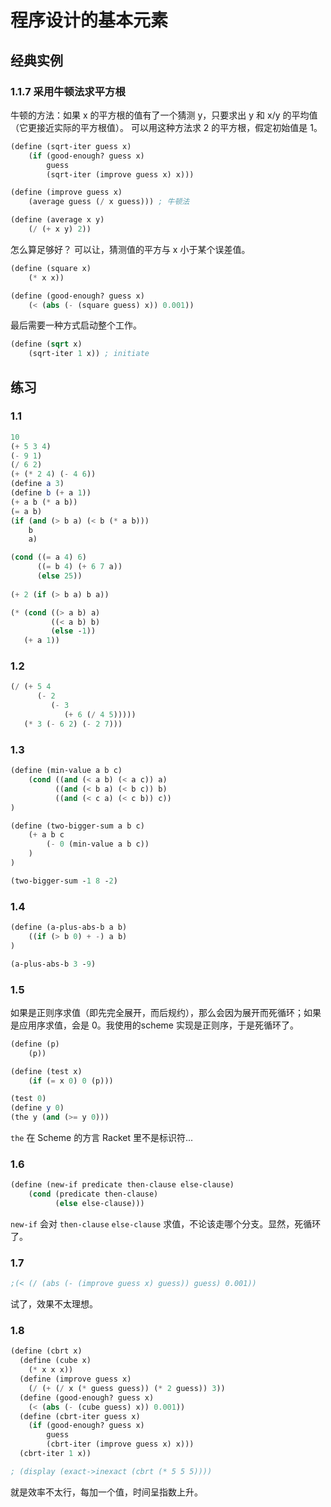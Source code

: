 # 程序设计的基本元素


## 经典实例

### 1.1.7 采用牛顿法求平方根

牛顿的方法：如果 x 的平方根的值有了一个猜测 y，只要求出 y 和 x/y 的平均值（它更接近实际的平方根值）。
可以用这种方法求 2 的平方根，假定初始值是 1。


```scheme
(define (sqrt-iter guess x)
    (if (good-enough? guess x)
        guess
        (sqrt-iter (improve guess x) x)))

(define (improve guess x)
    (average guess (/ x guess))) ; 牛顿法

(define (average x y)
    (/ (+ x y) 2))
```

怎么算足够好？
可以让，猜测值的平方与 x 小于某个误差值。
```scheme
(define (square x)
    (* x x))

(define (good-enough? guess x)
    (< (abs (- (square guess) x)) 0.001))
```

最后需要一种方式启动整个工作。

```scheme
(define (sqrt x)
    (sqrt-iter 1 x)) ; initiate
```

## 练习

### 1.1

```scheme
10
(+ 5 3 4)
(- 9 1)
(/ 6 2)
(+ (* 2 4) (- 4 6))
(define a 3)
(define b (+ a 1))
(+ a b (* a b))
(= a b)
(if (and (> b a) (< b (* a b)))
    b
    a)

(cond ((= a 4) 6)
      ((= b 4) (+ 6 7 a))
      (else 25))
    
(+ 2 (if (> b a) b a))

(* (cond ((> a b) a)
         ((< a b) b)
         (else -1))
   (+ a 1))
```

### 1.2

```scheme
(/ (+ 5 4
      (- 2 
         (- 3 
            (+ 6 (/ 4 5))))) 
   (* 3 (- 6 2) (- 2 7)))
```

### 1.3

```scheme
(define (min-value a b c)
    (cond ((and (< a b) (< a c)) a)
          ((and (< b a) (< b c)) b)
          ((and (< c a) (< c b)) c))
)

(define (two-bigger-sum a b c)
    (+ a b c 
        (- 0 (min-value a b c))
    )
)

(two-bigger-sum -1 8 -2)
```

### 1.4

```scheme
(define (a-plus-abs-b a b)
    ((if (> b 0) + -) a b)
)

(a-plus-abs-b 3 -9)
```

### 1.5

如果是正则序求值（即先完全展开，而后规约），那么会因为展开而死循环；如果是应用序求值，会是 0。我使用的scheme 实现是正则序，于是死循环了。

```scheme
(define (p)
    (p))

(define (test x)
    (if (= x 0) 0 (p)))

(test 0)
(define y 0)
(the y (and (>= y 0)))
```

`the` 在 Scheme 的方言 Racket 里不是标识符...

### 1.6

```scheme
(define (new-if predicate then-clause else-clause)
    (cond (predicate then-clause)
          (else else-clause)))
```

`new-if` 会对 `then-clause` `else-clause` 求值，不论该走哪个分支。显然，死循环了。

### 1.7

```scheme
;(< (/ (abs (- (improve guess x) guess)) guess) 0.001))
```

试了，效果不太理想。

### 1.8

```scheme
(define (cbrt x)
  (define (cube x)
    (* x x x))
  (define (improve guess x)
    (/ (+ (/ x (* guess guess)) (* 2 guess)) 3))
  (define (good-enough? guess x)
    (< (abs (- (cube guess) x)) 0.001))
  (define (cbrt-iter guess x)
    (if (good-enough? guess x)
        guess
        (cbrt-iter (improve guess x) x)))
  (cbrt-iter 1 x))

; (display (exact->inexact (cbrt (* 5 5 5))))
```

就是效率不太行，每加一个值，时间呈指数上升。

